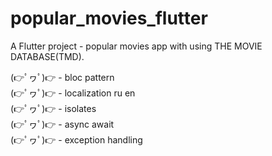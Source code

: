 # popular_movies_flutter

A Flutter project - popular movies app with using THE MOVIE DATABASE(TMD).

(👉ﾟヮﾟ)👉 - bloc pattern<br />
(👉ﾟヮﾟ)👉 - localization ru en<br />
(👉ﾟヮﾟ)👉 - isolates<br />
(👉ﾟヮﾟ)👉 - async await<br />
(👉ﾟヮﾟ)👉 - exception handling<br />

